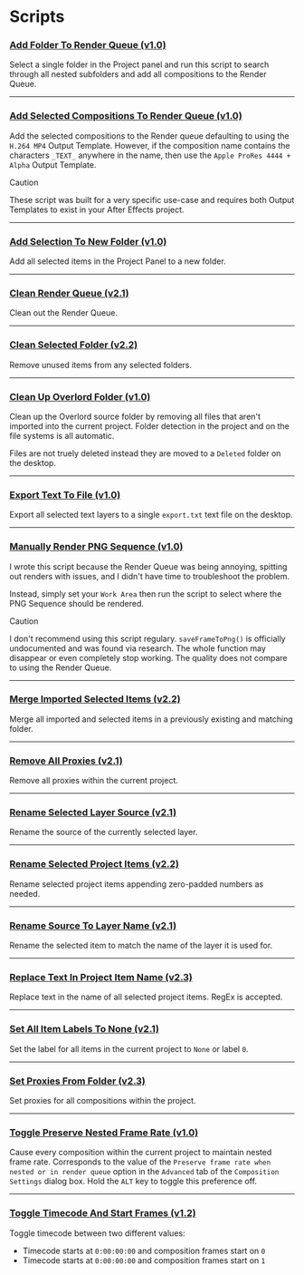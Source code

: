 # Scripts

### [Add Folder To Render Queue (v1.0)](Add_Folder_To_Render_Queue.jsx)

Select a single folder in the Project panel and run this script to search through
all nested subfolders and add all compositions to the Render Queue.

---

### [Add Selected Compositions To Render Queue (v1.0)](Add_Selected_Compositions_To_Render_Queue.jsx)

Add the selected compositions to the Render queue defaulting to using the
`H.264 MP4` Output Template. However, if the composition name contains the characters `_TEXT_`
anywhere in the name, then use the `Apple ProRes 4444 + Alpha` Output Template.

> [!CAUTION]
> These script was built for a very specific use-case and requires both Output Templates to exist
> in your After Effects project.

---

### [Add Selection To New Folder (v1.0)](Add_Selection_To_New_Folder.jsx)

Add all selected items in the Project Panel to a new folder.

---

### [Clean Render Queue (v2.1)](Clean_Render_Queue.jsx)

Clean out the Render Queue.

---

### [Clean Selected Folder (v2.2)](Clean_Selected_Folder.jsx)

Remove unused items from any selected folders.

---

### [Clean Up Overlord Folder (v1.0)](Clean_Up_Overlord_Folder.jsx)

Clean up the Overlord source folder by removing all files that aren't imported into
the current project. Folder detection in the project and on the file systems is all automatic.

Files are not truely deleted instead they are moved to a `Deleted` folder on the desktop.

---

### [Export Text To File (v1.0)](Export_Text_To_File.jsx)

Export all selected text layers to a single `export.txt` text file on the desktop.

---

### [Manually Render PNG Sequence (v1.0)](Manually_Render_PNG_Sequence.jsx)

I wrote this script because the Render Queue was being annoying, spitting out
renders with issues, and I didn't have time to troubleshoot the problem.

Instead, simply set your `Work Area` then run the script to select where the PNG Sequence should
be rendered.

> [!CAUTION]
> I don't recommend using this script regulary. `saveFrameToPng()` is officially undocumented and
> was found via research. The whole function may disappear or even completely stop working. The
> quality does not compare to using the Render Queue.

---

### [Merge Imported Selected Items (v2.2)](Merge_Imported_Selected_Items.jsx)

Merge all imported and selected items in a previously existing and matching folder.

---

### [Remove All Proxies (v2.1)](Remove_All_Proxies.jsx)

Remove all proxies within the current project.

---

### [Rename Selected Layer Source (v2.1)](Rename_Selected_Layer_Source.jsx)

Rename the source of the currently selected layer.

---

### [Rename Selected Project Items (v2.2)](Rename_Selected_Project_Items.jsx)

Rename selected project items appending zero-padded numbers as needed.

---

### [Rename Source To Layer Name (v2.1)](Rename_Source_To_Layer_Name.jsx)

Rename the selected item to match the name of the layer it is used for.

---

### [Replace Text In Project Item Name (v2.3)](Replace_Text_In_Project_Item_Name.jsx)

Replace text in the name of all selected project items. RegEx is accepted.

---

### [Set All Item Labels To None (v2.1)](Set_All_Item_Labels_To_None.jsx)

Set the label for all items in the current project to `None` or label `0`.

---

### [Set Proxies From Folder (v2.3)](Set_Proxies_From_Folder.jsx)

Set proxies for all compositions within the project.

---

### [Toggle Preserve Nested Frame Rate (v1.0)](Toggle_Preserve_Nested_Frame_Rate.jsx)

Cause every composition within the current project to maintain nested frame rate.
Corresponds to the value of the `Preserve frame rate when nested or in render queue` option in
the `Advanced` tab of the `Composition Settings` dialog box. Hold the `ALT` key to toggle this
preference off.

---

### [Toggle Timecode And Start Frames (v1.2)](Toggle_Timecode_And_Start_Frames.jsx)

Toggle timecode between two different values:

* Timecode starts at `0:00:00:00` and composition frames start on `0`
* Timecode starts at `0:00:00:00` and composition frames start on `1`

